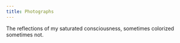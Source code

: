 ```yaml
---
title: Photographs
---
```

The reflections of my saturated consciousness, sometimes colorized sometimes not.